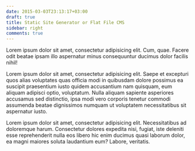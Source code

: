```yaml
---
date: 2015-03-03T23:13:17+03:00
draft: true
title: Static Site Generator or Flat File CMS
sidebar: right
comments: true
---
```


Lorem ipsum dolor sit amet, consectetur adipisicing elit. Cum, quae. Facere odit beatae ipsam illo aspernatur minus consequuntur ducimus dolor facilis nihil!

Lorem ipsum dolor sit amet, consectetur adipisicing elit. Saepe et excepturi quos alias voluptates quas officia modi in quibusdam dolore possimus ea suscipit praesentium iusto quidem accusantium nam quisquam, eum aliquam adipisci optio, voluptatum. Nulla aliquam sapiente asperiores accusamus sed distinctio, ipsa modi vero corporis tenetur commodi assumenda beatae dignissimos numquam ut voluptatem necessitatibus sit aspernatur iusto.

Lorem ipsum dolor sit amet, consectetur adipisicing elit. Necessitatibus ad doloremque harum. Consectetur dolores expedita nisi, fugiat, iste deleniti esse reprehenderit nulla eos libero hic enim ducimus quasi laborum dolor, ea magni maiores soluta laudantium eum? Labore, veritatis.